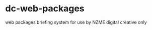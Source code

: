 dc-web-packages
===============

web packages briefing system
for use by NZME digital creative only
